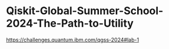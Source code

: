 # Qiskit-Global-Summer-School-2024-The-Path-to-Utility
https://challenges.quantum.ibm.com/qgss-2024#lab-1
